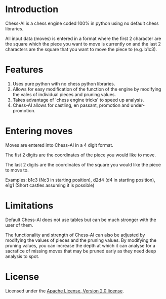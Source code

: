 # Introduction
Chess-AI is a chess engine coded 100% in python using no default chess libraries.

All input data (moves) is entered in a format where the first 2 character are the square which the piece you want to move is currently on and the last 2 characters are the square that you want to move the piece to (e.g. b1c3).

# Features
1. Uses pure python with no chess python libraries.
2. Allows for easy modification of the function of the engine by modifying the vales of individual pieces and pruning values.
3. Takes advantage of 'chess engine tricks' to speed up analysis.
4. Chess-AI allows for castling, en passant, promotion and under-promotion. 

# Entering moves
Moves are entered into Chess-AI in a 4 digit format.

The fist 2 digits are the coordinates of the piece you would like to move.

The last 2 digits are the coordinates of the square you would like the piece to move to.

Examples: b1c3 (Nc3 in starting position), d2d4 (d4 in starting position), e1g1 (Short castles assuming it is possible)

# Limitations
Default Chess-AI does not use tables but can be much stronger with the user of them. 

The functionality and strength of Chess-AI can also be adjusted by modifying the values of pieces and the pruning values. By modifying the pruning values, you can increase the depth at which it can analyse for a sacrafice of missing moves that may be pruned early as they need deep analysis to spot.

# License
Licensed under the [Apache License, Version 2.0 license](LICENSE).
